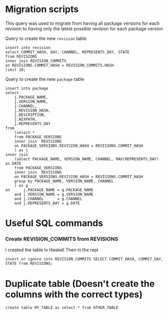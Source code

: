 # Migration scripts

This query was used to migrate from having all package versions for each revision to
having only the latest possible revision for each package version


Query to create the new `revision` table

    insert into revision
    select COMMIT_HASH, DAY, CHANNEL, REPRESENTS_DAY, STATE
    from REVISIONS
    inner join REVISION_COMMITS
    on REVISIONS.COMMIT_HASH = REVISION_COMMITS.HASH
    limit 10;

Query to create the new `package` table

    insert into package
    select
        j.PACKAGE_NAME,
        j.VERSION_NAME,
        j.CHANNEL,
        j.REVISION_HASH,
        j.DESCRIPTION,
        j.NIXPATH,
        j.REPRESENTS_DAY
    from
        (select *
        from PACKAGE_VERSIONS
        inner join  REVISIONS
        on PACKAGE_VERSIONS.REVISION_HASH = REVISIONS.COMMIT_HASH
        ) as j
    inner join
        (select PACKAGE_NAME, VERSION_NAME, CHANNEL, MAX(REPRESENTS_DAY) as DATE
        from PACKAGE_VERSIONS
        inner join  REVISIONS
        on PACKAGE_VERSIONS.REVISION_HASH = REVISIONS.COMMIT_HASH
        group by PACKAGE_NAME, VERSION_NAME, CHANNEL
        ) as g
    on      j.PACKAGE_NAME = g.PACKAGE_NAME
        and j.VERSION_NAME = g.VERSION_NAME
        and j.CHANNEL      = g.CHANNEL
        and j.REPRESENTS_DAY = g.DATE

# Useful SQL commands

### Create REVISION_COMMITS from REVISIONS
I created the table in Haskell
Then in the repl

    insert or ignore into REVISION_COMMITS SELECT COMMIT_HASH, COMMIT_DAY, STATE from REVISIONS;

# Duplicate table (Doesn't create the columns with the correct types)

    create table MY_TABLE as select * from OTHER_TABLE
